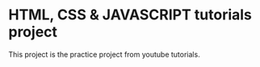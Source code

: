 # HTML, CSS & JAVASCRIPT tutorials project
This project is the practice project from youtube tutorials.